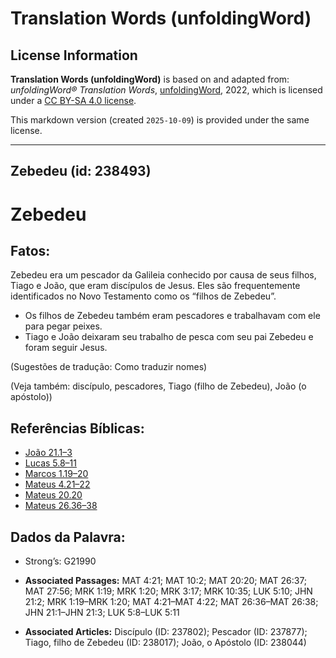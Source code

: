 # Translation Words (unfoldingWord)

## License Information

**Translation Words (unfoldingWord)** is based on and adapted from: _unfoldingWord® Translation Words_, [unfoldingWord](https://unfoldingword.org/utw), 2022, which is licensed under a [CC BY-SA 4.0 license](https://creativecommons.org/licenses/by-sa/4.0/legalcode.en).

This markdown version (created `2025-10-09`) is provided under the same license.



--------------------------------

## Zebedeu (id: 238493)

Zebedeu
=======

Fatos:
------

Zebedeu era um pescador da Galileia conhecido por causa de seus filhos, Tiago e João, que eram discípulos de Jesus. Eles são frequentemente identificados no Novo Testamento como os “filhos de Zebedeu”.

* Os filhos de Zebedeu também eram pescadores e trabalhavam com ele para pegar peixes.
* Tiago e João deixaram seu trabalho de pesca com seu pai Zebedeu e foram seguir Jesus.

(Sugestões de tradução: Como traduzir nomes)

(Veja também: discípulo, pescadores, Tiago (filho de Zebedeu), João (o apóstolo))

Referências Bíblicas:
---------------------

* [João 21\.1–3](https://ref.ly/John21:1-John21:3)
* [Lucas 5\.8–11](https://ref.ly/Luke5:8-Luke5:11)
* [Marcos 1\.19–20](https://ref.ly/Mark1:19-Mark1:20)
* [Mateus 4\.21–22](https://ref.ly/Matt4:21-Matt4:22)
* [Mateus 20\.20](https://ref.ly/Matt20:20)
* [Mateus 26\.36–38](https://ref.ly/Matt26:36-Matt26:38)

Dados da Palavra:
-----------------

* Strong’s: G21990

* **Associated Passages:** MAT 4:21; MAT 10:2; MAT 20:20; MAT 26:37; MAT 27:56; MRK 1:19; MRK 1:20; MRK 3:17; MRK 10:35; LUK 5:10; JHN 21:2; MRK 1:19–MRK 1:20; MAT 4:21–MAT 4:22; MAT 26:36–MAT 26:38; JHN 21:1–JHN 21:3; LUK 5:8–LUK 5:11
* **Associated Articles:** Discípulo (ID: 237802); Pescador (ID: 237877); Tiago, filho de Zebedeu (ID: 238017); João, o Apóstolo (ID: 238044)

